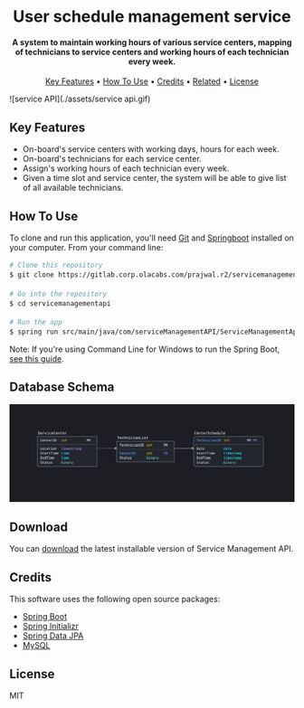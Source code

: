 <div align="center">
<h1>
  User schedule management service
  <br>
  </h1>
</div>

<div align="center">
<h4 align="center">A system to maintain working hours of various service centers, mapping of technicians to service centers and working hours of each technician every week.</h4>
</div>

<div align="center">
<p align="center">
  <a href="#key-features">Key Features</a> •
  <a href="#how-to-use">How To Use</a> •
  <a href="#credits">Credits</a> •
  <a href="#related">Related</a> •
  <a href="#license">License</a>
</p>
</div>

![service API](./assets/service api.gif)

## Key Features

* On-board's service centers with working days, hours for each week.
* On-board's technicians for each service center.
* Assign's working hours of each technician every week.
* Given a time slot and service center, the system will be able to give list of all available technicians.


## How To Use

To clone and run this application, you'll need [Git](https://git-scm.com) and [Springboot](https://spring.io/projects/spring-boot) installed on your computer. From your command line:

```bash
# Clone this repository
$ git clone https://gitlab.corp.olacabs.com/prajwal.r2/servicemanagementapi.git

# Go into the repository
$ cd servicemanagementapi

# Run the app
$ spring run src/main/java/com/serviceManagementAPI/ServiceManagementApiApplication.java 
```

Note: If you're using Command Line for Windows to run the Spring Boot, [see this guide](https://www.javaguides.net/2019/05/run-spring-boot-app-from-command-line.html).

## Database Schema
![database schema](./assets/database.png)
## Download

You can [download](https://gitlab.corp.olacabs.com/prajwal.r2/servicemanagementapi) the latest installable version of Service Management API.

## Credits

This software uses the following open source packages:

- [Spring Boot](https://spring.io/projects/spring-boot)
- [Spring Initializr](https://start.spring.io/)
- [Spring Data JPA](https://spring.io/projects/spring-data-jpa)
- [MySQL](https://www.mysql.com/)

## License

MIT


